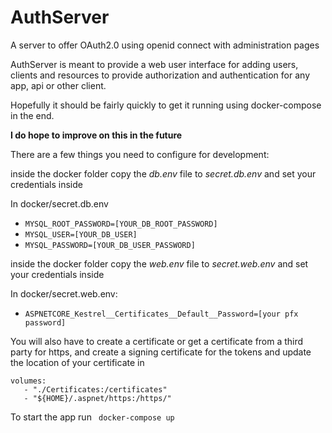# AuthServer
A server to offer OAuth2.0 using openid connect with administration pages

AuthServer is meant to provide a web user interface for adding users, clients and resources
to provide authorization and authentication for any app, api or other client.

Hopefully it should be fairly quickly to get it running using docker-compose in the end.

**I do hope to improve on this in the future**

There are a few things you need to configure for development:

inside the docker folder copy the *db.env* file to *secret.db.env* and set your credentials inside

In docker/secret.db.env
* `MYSQL_ROOT_PASSWORD=[YOUR_DB_ROOT_PASSWORD]`
* `MYSQL_USER=[YOUR_DB_USER]`
* `MYSQL_PASSWORD=[YOUR_DB_USER_PASSWORD]`

inside the docker folder copy the *web.env* file to *secret.web.env* and set your credentials inside

In docker/secret.web.env:
* `ASPNETCORE_Kestrel__Certificates__Default__Password=[your pfx password]`

You will also have to create a certificate or get a certificate from a third party for https, 
and create a signing certificate for the tokens and update the location of your
certificate in
```
volumes: 
   - "./Certificates:/certificates"
   - "${HOME}/.aspnet/https:/https/"
```

To start the app run <code> docker-compose up </code> 

